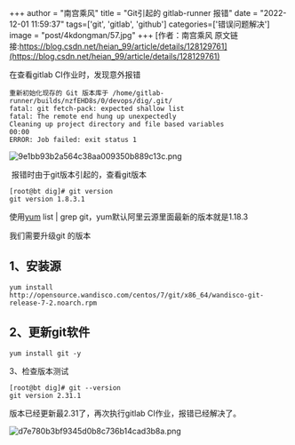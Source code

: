 +++
author = "南宫乘风"
title = "Git引起的 gitlab-runner 报错"
date = "2022-12-01 11:59:37"
tags=['git', 'gitlab', 'github']
categories=['错误问题解决']
image = "post/4kdongman/57.jpg"
+++
[作者：南宫乘风   原文链接:https://blog.csdn.net/heian_99/article/details/128129761](https://blog.csdn.net/heian_99/article/details/128129761)

在查看gitlab CI作业时，发现意外报错

```
重新初始化现存的 Git 版本库于 /home/gitlab-runner/builds/nzfEHD8s/0/devops/dig/.git/
fatal: git fetch-pack: expected shallow list
fatal: The remote end hung up unexpectedly
Cleaning up project directory and file based variables
00:00
ERROR: Job failed: exit status 1
```

![9e1bb93b2a564c38aa009350b889c13c.png](https://img-blog.csdnimg.cn/9e1bb93b2a564c38aa009350b889c13c.png)

 报错时由于git版本引起的，查看git版本

```
[root@bt dig]# git version
git version 1.8.3.1

```

使用[yum](https://so.csdn.net/so/search?q=yum&amp;spm=1001.2101.3001.7020) list | grep git，yum默认阿里云源里面最新的版本就是1.18.3 

我们需要升级git 的版本

## 1、安装源

```
yum install http://opensource.wandisco.com/centos/7/git/x86_64/wandisco-git-release-7-2.noarch.rpm
```

## 2、更新git软件

```
yum install git -y
```

3、检查版本测试

```
[root@bt dig]# git --version
git version 2.31.1
```

版本已经更新最2.31了，再次执行gitlab CI作业，报错已经解决了。

![d7e780b3bf9345d0b8c736b14cad3b8a.png](https://img-blog.csdnimg.cn/d7e780b3bf9345d0b8c736b14cad3b8a.png)

 
